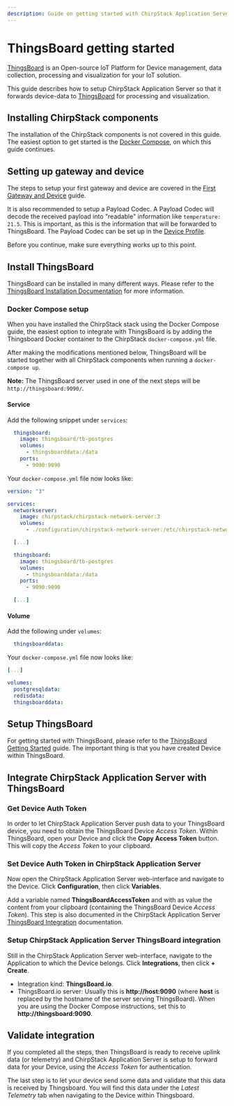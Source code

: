 ```yaml
---
description: Guide on getting started with ChirpStack Application Server and ThingsBoard.
---
```


# ThingsBoard getting started

[ThingsBoard](https://www.thingsboard.io) is an Open-source IoT Platform for
Device management, data collection, processing and visualization for your IoT
solution.

This guide describes how to setup ChirpStack Application Server so that it forwards device-data
to [ThingsBoard](https://www.thingsboard.io) for processing and visualization.

## Installing ChirpStack components

The installation of the ChirpStack components is not covered in this guide. The easiest
option to get started is the [Docker Compose](docker-compose.md), on which this
guide continues.

## Setting up gateway and device

The steps to setup your first gateway and device are covered in the
[First Gateway and Device](first-gateway-device.md) guide.

It is also recommended to setup a Payload Codec. A Payload Codec will decode
the received payload into "readable" information like `temperature: 21.5`.
This is important, as this is the information that will be forwarded to
ThingsBoard. The Payload Codec can be set up in the [Device Profile](../../application-server/use/device-profiles.md).

Before you continue, make sure everything works up to this point.

## Install ThingsBoard

ThingsBoard can be installed in many different ways. Please refer to the
[ThingsBoard Installation Documentation](https://thingsboard.io/docs/installation/)
for more information.

### Docker Compose setup

When you have installed the ChirpStack stack using the Docker Compose guide, the easiest
option to integrate with ThingsBoard is by adding the Thingsboard Docker
container to the ChirpStack `docker-compose.yml` file.

After making the modifications mentioned below, ThingsBoard will be started
together with all ChirpStack components when running a `docker-compose up`.

**Note:** The ThingsBoard server used in one of the next steps will be
`http://thingsboard:9090/`.

#### Service

Add the following snippet under `services`:

```yaml
  thingsboard:
    image: thingsboard/tb-postgres
    volumes:
      - thingsboarddata:/data
    ports:
      - 9090:9090
```

Your `docker-compose.yml` file now looks like:

```yaml
version: "3"

services:
  networkserver:
    image: chirpstack/chirpstack-network-server:3
    volumes:
      - ./configuration/chirpstack-network-server:/etc/chirpstack-network-server

  [...]

  thingsboard:
    image: thingsboard/tb-postgres
    volumes:
      - thingsboarddata:/data
    ports:
      - 9090:9090

  [...]
```

#### Volume

Add the following under `volumes`:

```yaml
  thingsboarddata:
```

Your `docker-compose.yml` file now looks like:

```yaml
[...]

volumes:
  postgresqldata:
  redisdata:
  thingsboarddata:
```

## Setup ThingsBoard

For getting started with ThingsBoard, please refer to the
[ThingsBoard Getting Started](https://thingsboard.io/docs/getting-started-guides/helloworld/)
guide. The important thing is that you have created Device within ThingsBoard.

## Integrate ChirpStack Application Server with ThingsBoard

### Get Device Auth Token

In order to let ChirpStack Application Server push data to your ThingsBoard device, you need
to obtain the ThingsBoard Device _Access Token_. Within ThingsBoard, open your
Device and click the **Copy Access Token** button. This will copy the
_Access Token_ to your clipboard.

### Set Device Auth Token in ChirpStack Application Server

Now open the ChirpStack Application Server web-interface and navigate to the Device. Click
**Configuration**, then click **Variables**.

Add a variable named **ThingsBoardAccessToken** and with as value the content
from your clipboard (containing the ThingsBoard Device _Access Token_).
This step is also documented in the ChirpStack Application Server [ThingsBoard Integration](../../application-server/integrate/sending-receiving/thingsboard.md)
documentation.

### Setup ChirpStack Application Server ThingsBoard integration

Still in the ChirpStack Application Server web-interface, navigate to the Application to
which the Device belongs. Click **Integrations**, then click **+ Create**.

* Integration kind: **ThingsBoard.io**.
* ThingsBoard.io server: Usually this is **http://host:9090** (where **host**
  is replaced by the hostname of the server serving ThingsBoard). When you are
  using the Docker Compose instructions, set this to **http://thingsboard:9090**.

## Validate integration

If you completed all the steps, then ThingsBoard is ready to receive uplink
data (or telemetry) and ChirpStack Application Server is setup to forward data for your
Device, using the _Access Token_ for authentication.

The last step is to let your device send some data and validate that this data
is received by Thingsboard. You will find this data under the _Latest Telemetry_
tab when navigating to the Device within Thingsboard.
